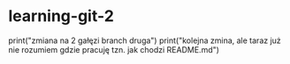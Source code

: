 # learning-git-2
print("zmiana na 2 gałęzi branch druga")
print("kolejna zmina, ale taraz już nie rozumiem gdzie pracuję tzn. jak chodzi README.md")